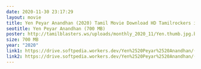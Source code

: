 ```yaml
---
date: 2020-11-30 23:17:29
layout: movie
title: Yen Peyar Anandhan (2020) Tamil Movie Download HD Tamilrockers in 700 MB
seotitle: Yen Peyar Anandhan (700 MB)
poster: http://tamilblasters.ws/uploads/monthly_2020_11/Yen.thumb.jpg.b1f02cbfbb29f3169bcb6b46a21cfd5f.jpg
size: 700 MB
year: "2020"
link1: https://drive.softpedia.workers.dev/Yen%2520Peyar%2520Anandhan/(%2520Telegram%2520%40isaiminidownload%2520)%2520-%2520Yen%2520Peyar%2520Anandhan%2520(2020)%2520Tamil%2520-%2520HQ%2520DVDScr%2520-%2520x264%2520-%2520MP3%2520-%2520700MB%2520-%2520HQ%2520Line%2520Audio.mkv?rootId=0AJtZkTkXLBuYUk9PVA
link2: https://drive.softpedia.workers.dev/Yen%2520Peyar%2520Anandhan/(%2520Telegram%2520%40isaiminidownload%2520)%2520-%2520Yen%2520Peyar%2520Anandhan%2520(2020)%2520Tamil%2520-%2520HQ%2520DVDScr%2520-%2520x264%2520-%2520MP3%2520-%2520700MB%2520-%2520HQ%2520Line%2520Audio.mkv?rootId=0AJtZkTkXLBuYUk9PVA
---
```

